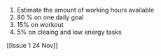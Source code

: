 1. Estimate the amount of working hours available
2. 80 % on one daily goal
3. 15% on workout
4. 5% on cleaing and low energy tasks


[[Issue 1 24 Nov]]
